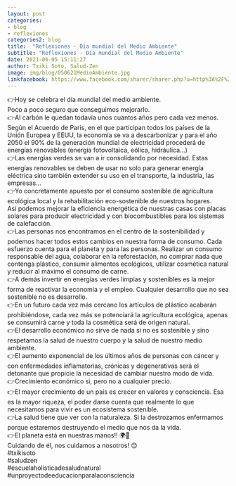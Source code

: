 ```yaml
---
layout: post
categories:
- blog
- reflexiones
categories2: blog
title:  "Reflexiones - Día mundial del Medio Ambiente"
subtitle: "Reflexiones - Día mundial del Medio Ambiente"
date: 2021-06-05 15:11:27
author: Txiki Soto, Salud-Zen
image: img/blog/050621MedioAmbiente.jpg
linkfacebook: https://www.facebook.com/sharer/sharer.php?u=http%3A%2F%2Fwww.salud-zen.com%2Fblog%2Freflexiones%2F2021%2F06%2F05%2Freflexiones-medio-ambiente.html&amp;src=sdkpreparse
---  
```

👉Hoy se celebra el día mundial del medio ambiente.  
Poco a poco seguro que conseguimos mejorarlo.   
👉Al carbón le quedan todavía unos cuantos años pero cada vez menos. Según el Acuerdo de Paris, en el que participan todos los  países de la Unión Europea y EEUU, la economía se va a descarbonizar y para el año 2050 el 90% de la generación mundial de electricidad procederá de energías renovables (energía fotovoltaica, eólica, hidráulica...)   
👉Las energías verdes se van a ir consolidando por necesidad. Estas energías renovables se deben de usar no solo para generar energía eléctrica sino también extender su uso en el transporte, la industria, las empresas...   
👉Yo concretamente apuesto por el consumo sostenible de agricultura ecológica local y la rehabilitación eco-sostenible de nuestros hogares.  
Así podemos mejorar la eficiencia energética de nuestras casas con placas solares para producir electricidad y con biocombustibles para los sistemas de calefacción.   
👉Las personas nos encontramos en el centro de la sostenibilidad y podemos hacer todos estos cambios en nuestra forma de consumo. Cada esfuerzo cuenta para el planeta y para las personas. Realizar un consumo responsable del agua, colaborar en la reforestación, no comprar nada que contenga plástico, consumir alimentos ecológicos, utilizar cosmética natural y reducir al máximo el consumo de carne.   
👉A demás invertir en energías verdes limpias y sostenibles es la mejor forma de reactivar la economía y el empleo.
Cualquier desarrollo que no sea sostenible no es desarrollo.    
👉En un futuro cada vez más cercano los artículos de plástico acabarán prohibiéndose, cada vez más se potenciará la agricultura ecológica, apenas se consumirá carne y toda la cosmética será de origen natural.   
👉El desarrollo económico no sirve de nada si no es sostenible y sino respetamos la salud de nuestro cuerpo y la salud de nuestro medio ambiente.  
👉El aumento exponencial de los últimos años de personas con cáncer y con enfermedades inflamatorias, crónicas y degenerativas será el detonante que propicie la necesidad de cambiar nuestro modo de vida.   
👉Crecimiento económico si, pero no a cualquier precio.   
👉El mayor crecimiento de un país es crecer en valores y consciencia. Esa es la mayor riqueza, el poder darse cuenta que realmente lo que necesitamos para vivir es un ecosistema sostenible.   
👉La salud tiene que ver con la naturaleza. Si la destrozamos enfermamos porque estaremos destruyendo el medio que nos da la vida.   
👉El planeta está en nuestras manos!! 🌍🤲  
Cuidando de él, nos cuidamos a nosotros! 😊   
#txikisoto  
#saludzen   
#escuelaholisticadesaludnatural   
#unproyectodeeducacionparalaconsciencia  
